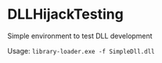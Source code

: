 # DLLHijackTesting

Simple environment to test DLL development

Usage: `library-loader.exe -f SimpleDll.dll`
